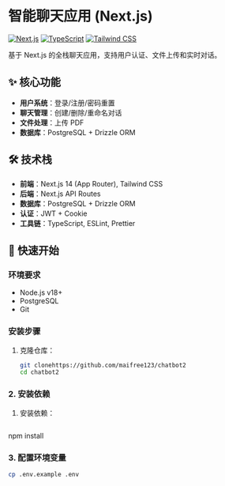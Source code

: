 
# 智能聊天应用 (Next.js)

[![Next.js](https://img.shields.io/badge/Next.js-14.0.0-black.svg)](https://nextjs.org/)
[![TypeScript](https://img.shields.io/badge/TypeScript-5.0.0-blue.svg)](https://www.typescriptlang.org/)
[![Tailwind CSS](https://img.shields.io/badge/Tailwind_CSS-3.3.0-06B6D4.svg)](https://tailwindcss.com/)

基于 Next.js 的全栈聊天应用，支持用户认证、文件上传和实时对话。

## ✨ 核心功能

- **用户系统**：登录/注册/密码重置
- **聊天管理**：创建/删除/重命名对话
- **文件处理**：上传 PDF
- **数据库**：PostgreSQL + Drizzle ORM


## 🛠 技术栈

- **前端**：Next.js 14 (App Router), Tailwind CSS
- **后端**：Next.js API Routes
- **数据库**：PostgreSQL + Drizzle ORM
- **认证**：JWT + Cookie
- **工具链**：TypeScript, ESLint, Prettier

## 🚀 快速开始

### 环境要求

- Node.js v18+
- PostgreSQL 
- Git

### 安装步骤

1. 克隆仓库：
   ```bash
   git clonehttps://github.com/maifree123/chatbot2
   cd chatbot2
   
### 2. 安装依赖
1. 安装依赖：
   ```bash
npm install  

###  3. 配置环境变量
```bash
cp .env.example .env
